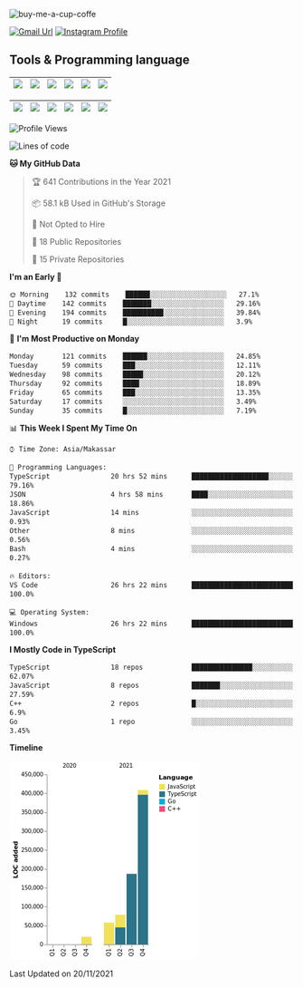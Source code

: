 
![buy-me-a-cup-coffe](https://www.buymeacoffee.com/assets/img/guidelines/download-assets-sm-1.svg)

[![Gmail Url](https://img.shields.io/twitter/url?label=aaulia.raahman@gmail.com&logo=gmail&style=social&url=http%3A%2F%2Fmailto%3Acontact.aaulia.raahman@gmail.com)](mailto:aaulia.raahman@gmail.com) [![Instagram Profile](https://img.shields.io/twitter/url?label=auliyrhman&logo=instagram&style=social&url=https://www.instagram.com/auliyrhman/)](https://www.instagram.com/auliyrhman)

## Tools & Programming language

| [<img src="https://upload.wikimedia.org/wikipedia/commons/4/4c/Typescript_logo_2020.svg" width="50">]() | [<img src="https://cdn.svgporn.com/logos/javascript.svg" width="50">]() | [<img src="https://cdn.svgporn.com/logos/mysql.svg" width="50">]() | <img src="https://cdn.svgporn.com/logos/firebase.svg" width="50"/> | <img src="https://cdn.svgporn.com/logos/mongodb.svg" width="50"/> | <img src="https://cdn.worldvectorlogo.com/logos/c.svg" width="50"/> |
| ------------------------------------------------------------------------------------------------------- | ----------------------------------------------------------------------- | --------------------------------------------------------------------------------------------- | ------------------------------------------------------------------ | ----------------------------------------------------------- | ------------------------------------------------------------------ |

| [<img src="https://www.svgrepo.com/show/306460/nestjs.svg" width="50">]() | [<img src="https://camo.githubusercontent.com/8ac3f7b51de4853384673841868d1c6eb9de77c3b44a891dc53ff9ec27457d3f/68747470733a2f2f636e63662d6272616e64696e672e6e65746c6966792e6170702f696d672f70726f6a656374732f677270632f686f72697a6f6e74616c2f636f6c6f722f677270632d686f72697a6f6e74616c2d636f6c6f722e737667" width="50">]() | [<img src="https://upload.wikimedia.org/wikipedia/commons/8/8e/Nextjs-logo.svg" width="50">]() | [<img src="https://upload.wikimedia.org/wikipedia/commons/a/a7/React-icon.svg" width="50">]() |  [<img src="https://upload.wikimedia.org/wikipedia/commons/d/d9/Node.js_logo.svg" width="50">]() | [<img src="https://cdn.svgporn.com/logos/express.svg" width="50">]() |
| ---------------------------------------------------------------------------------------------- | --------------------------------------------------------------------------------------------------------------------------------------------------------------------------------------------------------------------------------------------------------------------------------------------------------------------------- | ------------------------------------------------------------------------- | ------------------------------------------------------------------- | ------------------------------------------------------------------- | ------------------------------------------------------------------- |


<!--
**aulyarahman/aulyarahman** is a ✨ _special_ ✨ repository because its `README.md` (this file) appears on your GitHub profile.

Here are some ideas to get you started:

- 🔭 I’m currently working on ...
- 🌱 I’m currently learning ...
- 👯 I’m looking to collaborate on ...
- 🤔 I’m looking for help with ...
- 💬 Ask me about ...
- 📫 How to reach me: ...
- 😄 Pronouns: ...
- ⚡ Fun fact: ...
-->

<!--START_SECTION:waka-->
![Profile Views](http://img.shields.io/badge/Profile%20Views-0-blue)

![Lines of code](https://img.shields.io/badge/From%20Hello%20World%20I%27ve%20Written-752291%20lines%20of%20code-blue)

**🐱 My GitHub Data** 

> 🏆 641 Contributions in the Year 2021
 > 
> 📦 58.1 kB Used in GitHub's Storage 
 > 
> 🚫 Not Opted to Hire
 > 
> 📜 18 Public Repositories 
 > 
> 🔑 15 Private Repositories  
 > 
**I'm an Early 🐤** 

```text
🌞 Morning    132 commits    ██████░░░░░░░░░░░░░░░░░░░   27.1% 
🌆 Daytime    142 commits    ███████░░░░░░░░░░░░░░░░░░   29.16% 
🌃 Evening    194 commits    ██████████░░░░░░░░░░░░░░░   39.84% 
🌙 Night      19 commits     █░░░░░░░░░░░░░░░░░░░░░░░░   3.9%

```
📅 **I'm Most Productive on Monday** 

```text
Monday       121 commits    ██████░░░░░░░░░░░░░░░░░░░   24.85% 
Tuesday      59 commits     ███░░░░░░░░░░░░░░░░░░░░░░   12.11% 
Wednesday    98 commits     █████░░░░░░░░░░░░░░░░░░░░   20.12% 
Thursday     92 commits     ████░░░░░░░░░░░░░░░░░░░░░   18.89% 
Friday       65 commits     ███░░░░░░░░░░░░░░░░░░░░░░   13.35% 
Saturday     17 commits     ░░░░░░░░░░░░░░░░░░░░░░░░░   3.49% 
Sunday       35 commits     █░░░░░░░░░░░░░░░░░░░░░░░░   7.19%

```


📊 **This Week I Spent My Time On** 

```text
⌚︎ Time Zone: Asia/Makassar

💬 Programming Languages: 
TypeScript               20 hrs 52 mins      ███████████████████░░░░░░   79.16% 
JSON                     4 hrs 58 mins       ████░░░░░░░░░░░░░░░░░░░░░   18.86% 
JavaScript               14 mins             ░░░░░░░░░░░░░░░░░░░░░░░░░   0.93% 
Other                    8 mins              ░░░░░░░░░░░░░░░░░░░░░░░░░   0.56% 
Bash                     4 mins              ░░░░░░░░░░░░░░░░░░░░░░░░░   0.27%

🔥 Editors: 
VS Code                  26 hrs 22 mins      █████████████████████████   100.0%

💻 Operating System: 
Windows                  26 hrs 22 mins      █████████████████████████   100.0%

```

**I Mostly Code in TypeScript** 

```text
TypeScript               18 repos            ███████████████░░░░░░░░░░   62.07% 
JavaScript               8 repos             ███████░░░░░░░░░░░░░░░░░░   27.59% 
C++                      2 repos             █░░░░░░░░░░░░░░░░░░░░░░░░   6.9% 
Go                       1 repo              ░░░░░░░░░░░░░░░░░░░░░░░░░   3.45%

```


**Timeline**

![Chart not found](https://raw.githubusercontent.com/aulyarahman/aulyarahman/main/charts/bar_graph.png) 


 Last Updated on 20/11/2021
<!--END_SECTION:waka-->
